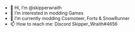 - 👋 Hi, I’m @skipperwraith
- 👀 I’m interested in modding Games
- 🌱 I’m currently modding Cosmoteer, Forts & SnowRunner
- 📫 How to reach me: Discord Skipper_Wraith#4656

<!---
skipperwraith/skipperwraith is a ✨ special ✨ repository because its `README.md` (this file) appears on your GitHub profile.
You can click the Preview link to take a look at your changes.
--->
